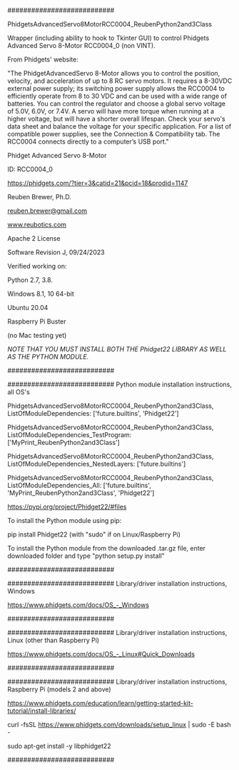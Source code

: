 ###########################

PhidgetsAdvancedServo8MotorRCC0004_ReubenPython2and3Class

Wrapper (including ability to hook to Tkinter GUI) to control Phidgets Advanced Servo 8-Motor RCC0004_0 (non VINT).

From Phidgets' website:

"The PhidgetAdvancedServo 8-Motor allows you to control the position, velocity,
and acceleration of up to 8 RC servo motors. It requires a 8-30VDC external power supply; its switching power supply
allows the RCC0004 to efficiently operate from 8 to 30 VDC and can be used with a wide range of batteries.
You can control the regulator and choose a global servo voltage of 5.0V, 6.0V, or 7.4V.
A servo will have more torque when running at a higher voltage, but will have a shorter overall lifespan.
Check your servo's data sheet and balance the voltage for your specific application.
For a list of compatible power supplies, see the Connection & Compatibility tab.
The RCC0004 connects directly to a computer’s USB port."

Phidget Advanced Servo 8-Motor

ID: RCC0004_0

https://phidgets.com/?tier=3&catid=21&pcid=18&prodid=1147

Reuben Brewer, Ph.D.

reuben.brewer@gmail.com

www.reubotics.com

Apache 2 License

Software Revision J, 09/24/2023

Verified working on: 

Python 2.7, 3.8.

Windows 8.1, 10 64-bit

Ubuntu 20.04

Raspberry Pi Buster 

(no Mac testing yet)

*NOTE THAT YOU MUST INSTALL BOTH THE Phidget22 LIBRARY AS WELL AS THE PYTHON MODULE.*

###########################

########################### Python module installation instructions, all OS's

PhidgetsAdvancedServo8MotorRCC0004_ReubenPython2and3Class, ListOfModuleDependencies: ['future.builtins', 'Phidget22']

PhidgetsAdvancedServo8MotorRCC0004_ReubenPython2and3Class, ListOfModuleDependencies_TestProgram: ['MyPrint_ReubenPython2and3Class']

PhidgetsAdvancedServo8MotorRCC0004_ReubenPython2and3Class, ListOfModuleDependencies_NestedLayers: ['future.builtins']

PhidgetsAdvancedServo8MotorRCC0004_ReubenPython2and3Class, ListOfModuleDependencies_All: ['future.builtins', 'MyPrint_ReubenPython2and3Class', 'Phidget22']

https://pypi.org/project/Phidget22/#files

To install the Python module using pip:

pip install Phidget22 (with "sudo" if on Linux/Raspberry Pi)

To install the Python module from the downloaded .tar.gz file, enter downloaded folder and type "python setup.py install"

###########################

########################### Library/driver installation instructions, Windows

https://www.phidgets.com/docs/OS_-_Windows

###########################

########################### Library/driver installation instructions, Linux (other than Raspberry Pi)

https://www.phidgets.com/docs/OS_-_Linux#Quick_Downloads

###########################

########################### Library/driver installation instructions, Raspberry Pi (models 2 and above)

https://www.phidgets.com/education/learn/getting-started-kit-tutorial/install-libraries/

curl -fsSL https://www.phidgets.com/downloads/setup_linux | sudo -E bash -

sudo apt-get install -y libphidget22
 
###########################
